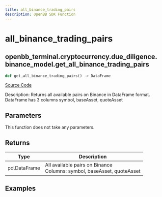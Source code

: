 ```yaml
---
title: all_binance_trading_pairs
description: OpenBB SDK Function
---
```


# all_binance_trading_pairs

## openbb_terminal.cryptocurrency.due_diligence.binance_model.get_all_binance_trading_pairs

```python title='openbb_terminal/cryptocurrency/due_diligence/binance_model.py'
def get_all_binance_trading_pairs() -> DataFrame
```
[Source Code](https://github.com/OpenBB-finance/OpenBBTerminal/tree/main/openbb_terminal/cryptocurrency/due_diligence/binance_model.py#L58)

Description: Returns all available pairs on Binance in DataFrame format. DataFrame has 3 columns symbol, baseAsset, quoteAsset

## Parameters

This function does not take any parameters.

## Returns

| Type | Description |
| ---- | ----------- |
| pd.DataFrame | All available pairs on Binance<br/>Columns: symbol, baseAsset, quoteAsset |

## Examples

